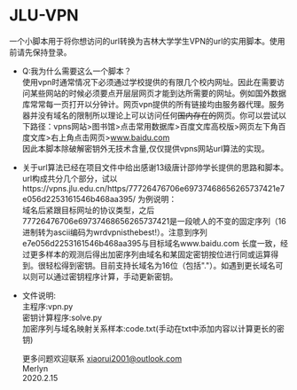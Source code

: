 # JLU-VPN
一个小脚本用于将你想访问的url转换为吉林大学学生VPN的url的实用脚本。使用前请先保持登录。  
- Q:我为什么需要这么一个脚本？  
  使用vpn时通常情况下必须通过学校提供的有限几个校内网址。因此在需要访问某些网站的时候必须要点开层层网页才能到达所需要的网址。例如国外数据库常常每一页打开以分钟计。网页vpn提供的所有链接均由服务器代理。服务器并没有域名的限制所以理论上可以访问任何~~国内存在的~~网页。你可以尝试以下路径：vpns网站>图书馆>点击常用数据库>百度文库高校版>网页左下角百度文库>右上角点击网页>www.baidu.com   
  因此本脚本除破解密钥外无技术含量,仅仅提供vpns网站url算法的实现。  
- 关于url算法已经在项目文件中给出感谢13级唐计邵帅学长提供的思路和脚本。  
  url构成共分几个部分，试以https://vpns.jlu.edu.cn/https/77726476706e69737468656265737421e7e056d2253161546b468aa395/ 为例说明：  
  域名后紧跟目标网址的协议类型，之后77726476706e69737468656265737421是一段唬人的不变的固定序列（16进制转为ascii编码为wrdvpnisthebest!）。注意到序列e7e056d2253161546b468aa395与目标域名www.baidu.com 长度一致，经过更多样本的观测后得出加密序列由域名和某固定密钥按位进行同或运算得到。很轻松得到密钥。目前支持长域名为16位（包括"."）。如遇到更长域名可以则可以通过密钥程序计算，手动更新密钥。  
- 文件说明:  
  主程序:vpn.py  
  密钥计算程序:solve.py  
  加密序列与域名映射关系样本:code.txt(手动在txt中添加内容以计算更长的密钥)  
  
  
  更多问题欢迎联系 xiaorui2001@outlook.com  
  Merlyn  
  2020.2.15  
